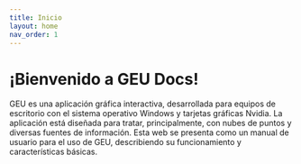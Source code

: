 ```yaml
---
title: Inicio
layout: home
nav_order: 1
---
```


# ¡Bienvenido a GEU Docs!

GEU es una aplicación gráfica interactiva, desarrollada para equipos de escritorio con el sistema operativo Windows y tarjetas gráficas Nvidia. La aplicación está diseñada para tratar, principalmente, con nubes de puntos y diversas fuentes de información. Esta web se presenta como un manual de usuario para el uso de GEU, describiendo su funcionamiento y características básicas.